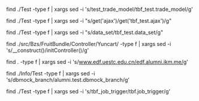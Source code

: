 find ./Test -type f | xargs sed -i 's/test_trade_model/tbf_test.trade_model/g'

find ./Test -type f | xargs sed -i "s/get('ajax')/get('tbf_test.ajax')/g"

find ./Test -type f | xargs sed -i "s/data_set/tbf_test.data_set/g"

find ./src/Bzs/FruitBundle/Controller/Yuncart/ -type f | xargs sed -i 's/__construct()/initController()/g'

find . -type f | xargs sed -i 's/www.edf.uestc.edu.cn/edf.alumni.ikm.me/g'

find ./Info/Test -type f | xargs sed -i 's/dbmock_branch/alumni.test.dbmock_branch/g'

find ./Test -type f | xargs sed -i 's/tbf_job_trigger/tbf.job_trigger/g'
